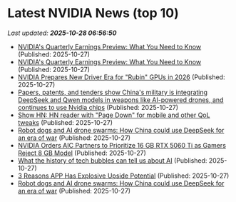 # Latest NVIDIA News (top 10)
_Last updated: **2025-10-28 06:56:50**_

- [NVIDIA's Quarterly Earnings Preview: What You Need to Know](https://biztoc.com/x/8c3a8affb4ac1f36) (Published: 2025-10-27)
- [NVIDIA's Quarterly Earnings Preview: What You Need to Know](https://www.barchart.com/story/news/35690175/nvidia-s-quarterly-earnings-preview-what-you-need-to-know) (Published: 2025-10-27)
- [NVIDIA Prepares New Driver Era for "Rubin" GPUs in 2026](https://www.techpowerup.com/342265/nvidia-prepares-new-driver-era-for-rubin-gpus-in-2026) (Published: 2025-10-27)
- [Papers, patents, and tenders show China's military is integrating DeepSeek and Qwen models in weapons like AI-powered drones, and continues to use Nvidia chips](https://biztoc.com/x/bd749d81c690a7db) (Published: 2025-10-27)
- [Show HN: HN reader with "Page Down" for mobile and other QoL tweaks](https://hn.leftium.com) (Published: 2025-10-27)
- [Robot dogs and AI drone swarms: How China could use DeepSeek for an era of war](https://www.yahoo.com/news/articles/robot-dogs-ai-drone-swarms-051723301.html) (Published: 2025-10-27)
- [NVIDIA Orders AIC Partners to Prioritize 16 GB RTX 5060 Ti as Gamers Reject 8 GB Model](https://www.techpowerup.com/342264/nvidia-orders-aic-partners-to-prioritize-16-gb-rtx-5060-ti-as-gamers-reject-8-gb-model) (Published: 2025-10-27)
- [What the history of tech bubbles can tell us about AI](https://www.euractiv.com/opinion/what-the-history-of-tech-bubbles-can-tell-us-about-ai/) (Published: 2025-10-27)
- [3 Reasons APP Has Explosive Upside Potential](https://finance.yahoo.com/news/3-reasons-app-explosive-upside-040314710.html) (Published: 2025-10-27)
- [Robot dogs and AI drone swarms: How China could use DeepSeek for an era of war](https://www.yahoo.com/news/articles/robot-dogs-ai-drone-swarms-033828646.html) (Published: 2025-10-27)
